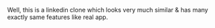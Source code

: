 Well, this is a linkedin clone which looks very much similar & has many exactly same features like real app.
